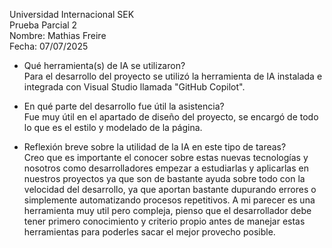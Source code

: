 Universidad Internacional SEK  
Prueba Parcial 2  
Nombre: Mathias Freire  
Fecha: 07/07/2025  

* Qué herramienta(s) de IA se utilizaron?  
Para el desarrollo del proyecto se utilizó la herramienta de IA instalada e integrada con Visual Studio llamada "GitHub Copilot".  

* En qué parte del desarrollo fue útil la asistencia?  
Fue muy útil en el apartado de diseño del proyecto, se encargó de todo lo que es el estilo y modelado de la página.  

* Reflexión breve sobre la utilidad de la IA en este tipo de tareas?  
Creo que es importante el conocer sobre estas nuevas tecnologías y nosotros como desarrolladores empezar a estudiarlas y aplicarlas en nuestros proyectos ya que son de bastante ayuda sobre todo con la velocidad del desarrollo, ya que aportan bastante dupurando errores o simplemente automatizando procesos repetitivos. A mi parecer es una herramienta muy util pero compleja, pienso que el desarrollador debe tener primero conocimiento y criterio propio antes de manejar estas herramientas para poderles sacar el mejor provecho posible.  
